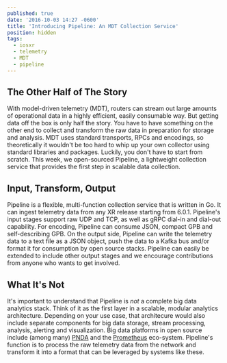 ```yaml
---
published: true
date: '2016-10-03 14:27 -0600'
title: 'Introducing Pipeline: An MDT Collection Service'
position: hidden
tags:
  - iosxr
  - telemetry
  - MDT
  - pipeline
---
```

## The Other Half of The Story
With model-driven telemetry (MDT), routers can stream out large amounts of operational data in a highly efficient, easily consumable way.  But getting data off the box is only half the story.  You have to have something on the other end to collect and transform the raw data in preparation for storage and analysis.  MDT uses standard transports, RPCs and encodings, so theoretically it wouldn't be too hard to whip up your own collector using standard libraries and packages.  Luckily, you don't have to start from scratch.  This week, we open-sourced Pipeline, a lightweight collection service that provides the first step in scalable data collection.  

## Input, Transform, Output
Pipeline is a flexible, multi-function collection service that is written in Go.  It can ingest telemetry data from any XR release starting from 6.0.1.  Pipeline's input stages support raw UDP and TCP, as well as gRPC dial-in and dial-out capability. For encoding, Pipeline can consume JSON, compact GPB and self-describing GPB.  On the output side, Pipeline can write the telemetry data to a text file as a JSON object, push the data to a Kafka bus and/or format it for consumption by open source stacks.  Pipeline can easily be extended to include other output stages and we encourage contributions from anyone who wants to get involved.

## What It's Not
It's important to understand that Pipeline is _not_ a complete big data analytics stack.  Think of it as the first layer in a scalable, modular analytics architecture.  Depending on your use case, that architecure would also include separate components for big data storage, stream processing, analysis, alerting and visualization.  Big data platforms in open source include (among many) [PNDA](http://pnda.io/guide) and the [Prometheus](https://prometheus.io/) eco-system.  Pipeline's function is to process the raw telemetry data from the network and transform it into a format that can be leveraged by systems like these.
